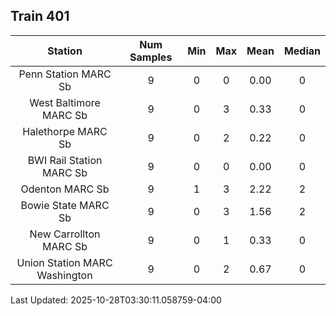 ## Train 401

| Station | Num Samples | Min | Max | Mean | Median |
| :-----: | :---------: | :-: | :-: | :--: | :----: |
| Penn Station MARC Sb | 9 | 0 | 0 | 0.00 | 0 |
| West Baltimore MARC Sb | 9 | 0 | 3 | 0.33 | 0 |
| Halethorpe MARC Sb | 9 | 0 | 2 | 0.22 | 0 |
| BWI Rail Station MARC Sb | 9 | 0 | 0 | 0.00 | 0 |
| Odenton MARC Sb | 9 | 1 | 3 | 2.22 | 2 |
| Bowie State MARC Sb | 9 | 0 | 3 | 1.56 | 2 |
| New Carrollton MARC Sb | 9 | 0 | 1 | 0.33 | 0 |
| Union Station MARC Washington | 9 | 0 | 2 | 0.67 | 0 |


Last Updated: 2025-10-28T03:30:11.058759-04:00